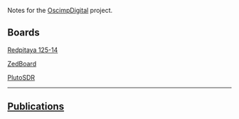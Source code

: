 Notes for the [OscimpDigital](https://github.com/oscimp/OscimpDigital) project.

## Boards

[Redpitaya 125-14](redpitaya_getting_started/index.md)

[ZedBoard](zedboard_getting_started/index.md)

[PlutoSDR](plutosdr_getting_started/index.md)

---

## [Publications](publications/publications.html)
